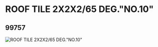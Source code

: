# ROOF TILE 2X2X2/65 DEG."NO.10"
## 99757
![ROOF TILE 2X2X2/65 DEG."NO.10"](https://lc-www-live-s.legocdn.com/media/bricks/5/2/4652094.jpg)